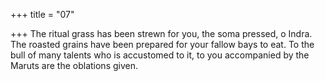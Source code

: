 +++
title = "07"

+++
The ritual grass has been strewn for you, the soma pressed, o Indra.  The roasted grains have been prepared for your fallow bays to eat.
To the bull of many talents who is accustomed to it, to you
accompanied by the Maruts are the oblations given.